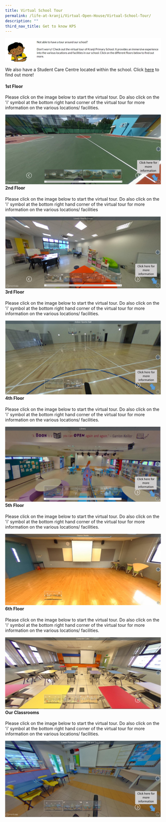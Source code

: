 ```yaml
---
title: Virtual School Tour
permalink: /life-at-kranji/Virtual-Open-House/Virtual-School-Tour/
description: ""
third_nav_title: Get to know KPS
---
```

<img style="width:100%;height:50%" src="/images/About%20Us/School%20Facilities/deco1.png">

We also have a Student Care Centre located within the school. Click&nbsp;[here](https://staging.d2akfpcn0n1ap5.amplifyapp.com/for-parents/Student-Care-Centre/)&nbsp;to find out more!


#### **1st Floor**


Please click on the image below to start the virtual tour. Do also click on the 'i' symbol at the bottom right hand corner of the virtual tour for more information on the various locations/ facilities.
<div>


<div style="float: left">

<a href="/school-facilities/Level-1/">

<img src="/images/About%20Us/School%20Facilities/S1.png">
<br>
</a>

</div>

<div>

</div>

</div>

#### **2nd Floor**


  
Please click on the image below to start the virtual tour. Do also click on the 'i' symbol at the bottom right hand corner of the virtual tour for more information on the various locations/ facilities
<div>


<div style="float: left">

<a href="/school-facilities/Level-2/">

<img src="/images/About%20Us/School%20Facilities/S2.png">
<br>
</a>

</div>

<div>

</div>

</div>

#### **3rd Floor**


Please click on the image below to start the virtual tour. Do also click on the 'i' symbol at the bottom right hand corner of the virtual tour for more information on the various locations/ facilities.
<div>


<div style="float: left">

<a href="/school-facilities/Level-3/">

<img src="/images/About%20Us/School%20Facilities/S3.png">
<br>
</a>

</div>

<div>

</div>

</div>

#### **4th Floor**

Please click on the image below to start the virtual tour. Do also click on the 'i' symbol at the bottom right hand corner of the virtual tour for more information on the various locations/ facilities.
<div>


<div style="float: left">

<a href="/school-facilities/Level-4/">

<img src="/images/About%20Us/School%20Facilities/S4.png">
<br>
</a>

</div>

<div>

</div>

</div>

#### **5th Floor**

Please click on the image below to start the virtual tour. Do also click on the 'i' symbol at the bottom right hand corner of the virtual tour for more information on the various locations/ facilities.
<div>


<div style="float: left">

<a href="/school-facilities/Level-5/">
	
<img src="/images/About%20Us/School%20Facilities/S5.png">
<br>
</a>

</div>

<div>

</div>

</div>

#### **6th Floor**

Please click on the image below to start the virtual tour. Do also click on the 'i' symbol at the bottom right hand corner of the virtual tour for more information on the various locations/ facilities.
<div>


<div style="float: left">

<a href="/school-facilities/Level-6/">
	
<img src="/images/About%20Us/School%20Facilities/S6.png">
<br>
</a>

</div>

<div>

</div>

</div>

#### **Our Classrooms**


Please click on the image below to start the virtual tour. Do also click on the 'i' symbol at the bottom right hand corner of the virtual tour for more information on the various locations/ facilities.
<div>


<div style="float: left">

<a href="/school-facilities/Our-Classroom/">

<img src="/images/About%20Us/School%20Facilities/S7.png">

</a>

</div>

<div>

</div>

</div>